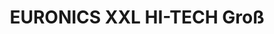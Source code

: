 ---
title: "EURONICS XXL HI-TECH Groß"
url: /zittau/euronics-xxl-hi-tech-gross/
shop: Elektronik
---